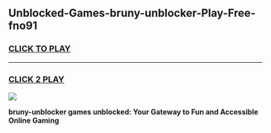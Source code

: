 
## Unblocked-Games-bruny-unblocker-Play-Free-fno91
<h3>
<a href="https://premium76.site?title=bruny-unblocker&ref=23A">CLICK TO PLAY</a></h3>
<hr>

<h3>
<a href="https://premium76.site?title=bruny-unblocker&ref=23A">CLICK 2 PLAY</a>
  
</h3>

<a href="https://premium76.site?title=bruny-unblocker&ref=23A"><img src="https://clearcache.store/games.png"></a>


**bruny-unblocker games unblocked: Your Gateway to Fun and Accessible Online Gaming**
